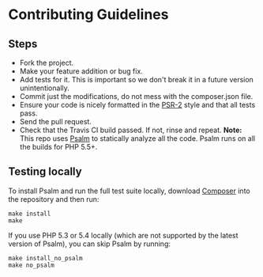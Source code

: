 # Contributing Guidelines

## Steps
* Fork the project.
* Make your feature addition or bug fix.
* Add tests for it. This is important so we don't break it in a future version unintentionally.
* Commit just the modifications, do not mess with the composer.json file.
* Ensure your code is nicely formatted in the [PSR-2](https://github.com/php-fig/fig-standards/blob/master/accepted/PSR-2-coding-style-guide.md)
style and that all tests pass.
* Send the pull request.
* Check that the Travis CI build passed. If not, rinse and repeat. **Note:** This repo uses [Psalm](https://github.com/vimeo/psalm) to statically analyze all the code. Psalm runs on all the builds for PHP 5.5+. 

## Testing locally
To install Psalm and run the full test suite locally, download [Composer](https://getcomposer.org/) into the repository and then run:

```
make install
make
```

If you use PHP 5.3 or 5.4 locally (which are not supported by the latest version of Psalm), you can skip Psalm by running:

```
make install_no_psalm
make no_psalm
```